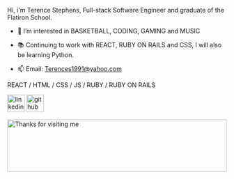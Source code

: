 Hi, i'm Terence Stephens, Full-stack Software Engineer and graduate of the Flatiron School.
- 👀 I’m interested in BASKETBALL, CODING, GAMING and MUSIC
- 📚 Continuing to work with REACT, RUBY ON RAILS and CSS, I will also be learning Python.

- 📫  Email: Terences1991@yahoo.com









REACT / HTML / CSS / JS / RUBY / RUBY ON RAILS 



 
[<img src='https://cdn.jsdelivr.net/npm/simple-icons@3.0.1/icons/linkedin.svg' alt='linkedin' height='40'>](https://www.linkedin.com/in/terence-stephens-7955b4225/)  [<img src='https://cdn.jsdelivr.net/npm/simple-icons@3.0.1/icons/github.svg' alt='github' height='40'>](https://github.com/Terencetrey)  








<img height="120" alt="Thanks for visiting me" width="100%" src="https://raw.githubusercontent.com/BrunnerLivio/brunnerlivio/master/images/marquee.svg" />
<br />
